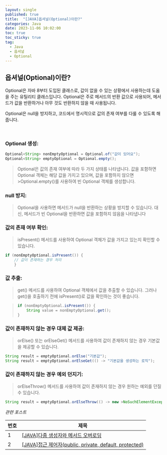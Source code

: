 ```yaml
---
layout: single
published: true
title:  "[JAVA]옵셔널(Optional)이란?"
categories: Java
date: 2023-11-06 10:02:00
toc: true
toc_sticky: true
tag:   
  - Java
  - 옵셔널
  - Optional
---
```


## 옵셔널(Optional)이란?


Optional은 자바 8부터 도입된 클래스로, 값이 없을 수 있는 상황에서 사용하는데 도움을 주는 유틸리티 클래스입니다. Optional은 주로 메서드의 반환 값으로 사용되어, 메서드가 값을 반환하거나 아무 것도 반환하지 않을 때 사용됩니다.

Optional은 null을 방지하고, 코드에서 명시적으로 값의 존재 여부를 다룰 수 있도록 해줍니다. 
  

<br>

### Optional 생성:

```java
Optional<String> nonEmptyOptional = Optional.of("값이 있어요");
Optional<String> emptyOptional = Optional.empty();
```

> Optional은 값의 존재 여부에 따라 두 가지 상태를 나타냅니다. 값을 포함하면 Optional 객체는 해당 값을 가지고 있으며, 값을 포함하지 않으면 >Optional.empty()를 사용하여 빈 Optional 객체를 생성합니다.

### null 방지:

> Optional을 사용하면 메서드가 null을 반환하는 상황을 방지할 수 있습니다. 대신, 메서드가 빈 Optional을 반환하면 값을 포함하지 않음을 나타냅니다




### 값의 존재 여부 확인:

> isPresent() 메서드를 사용하여 Optional 객체가 값을 가지고 있는지 확인할 수 있습니다.

```java
if (nonEmptyOptional.isPresent()) {
    // 값이 존재하는 경우 처리
    }
```    




### 값 추출:

> get() 메서드를 사용하여 Optional 객체에서 값을 추출할 수 있습니다. 그러나 get()을 호출하기 전에 isPresent()로 값을 확인하는 것이 좋습니다.

> ```java
> if (nonEmptyOptional.isPresent()) {
>     String value = nonEmptyOptional.get();
> }
> ```    


### 값이 존재하지 않는 경우 대체 값 제공:

> orElse() 또는 orElseGet() 메서드를 사용하여 값이 존재하지 않는 경우 기본값을 제공할 수 있습니다.

```java
String result = emptyOptional.orElse("기본값");
String result = emptyOptional.orElseGet(() -> "기본값을 생성하는 로직");
```  



### 값이 존재하지 않는 경우 예외 던지기:

> orElseThrow() 메서드를 사용하여 값이 존재하지 않는 경우 원하는 예외를 던질 수 있습니다.

```java
String result = emptyOptional.orElseThrow(() -> new >NoSuchElementException("값이 없습니다."));
```  





*관련 포스트*

|번호	  |제목|
|---|---|
|1|[[JAVA]다중 생성자와 메서드 오버로딩](https://baxdailygit.github.io/java/java_multiple_constructors/)|
|2|[[JAVA]접근 제어자(public, private, default, protected)](https://baxdailygit.github.io/java/java_access_modifier/)|







